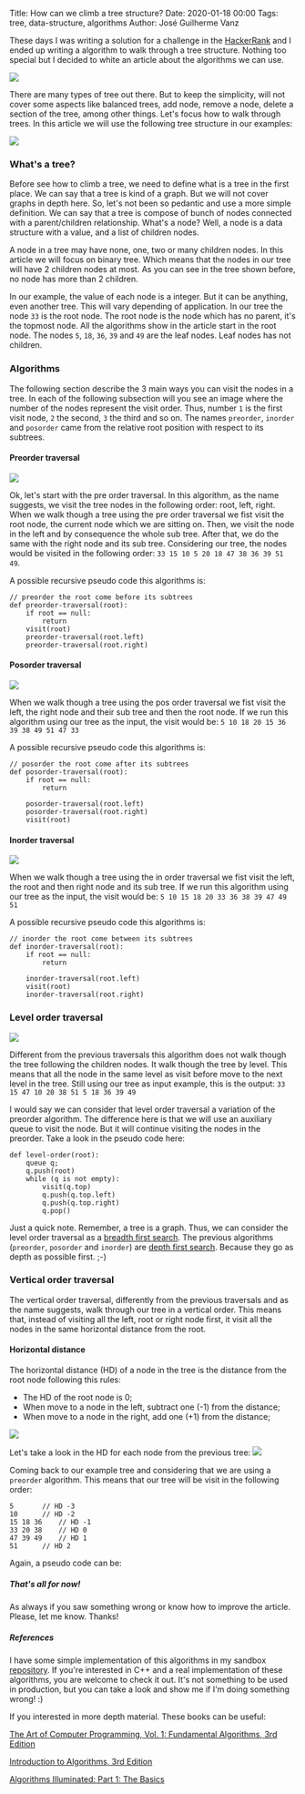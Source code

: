 Title: How can we climb a tree structure?
Date: 2020-01-18 00:00
Tags: tree, data-structure, algorithms
Author: José Guilherme Vanz

These days I was writing a solution for a challenge in the [HackerRank](https://www.hackerrank.com/) and I
ended up writing a algorithm to walk through a tree structure. Nothing too special
but I decided to white an article about the algorithms we can use.

![](https://media.giphy.com/media/PfSuiwg3WO9K8/giphy.gif)

There are many types of tree out there. But to keep the simplicity, will not 
cover some aspects like balanced trees, add node, remove a node, delete a 
section of the tree, among other things. Let's focus how to walk through trees. 
In this article we will use the following tree structure in our examples:

![]({filename}/images/tree.png)

### What's a tree?

Before see how to climb a tree, we need to define what is a tree in the first 
place.  We can say that a tree is kind of a graph. But we will not cover graphs 
in depth here. So, let's not been so pedantic and use a more simple definition. 
We can say that a tree is compose of bunch of nodes connected with a parent/children 
relationship. What's a node? Well, a node is a data structure with a value, and 
a list of children nodes.

A node in a tree may have none, one, two or many children nodes. In this article 
we will focus on binary tree. Which means that the nodes in our tree will have 
2 children nodes at most. As you can see in the tree shown before, no node has 
more than 2 children. 

In our example, the value of each node is a integer. But it can be anything, 
even another tree. This will vary depending of application. In our tree the node 
`33` is the root node. The root node is the node which has no parent, it's the 
topmost node. All the algorithms show in the article start in the root node. 
The nodes `5`, `18`, `36`, `39` and `49` are the leaf nodes.  Leaf nodes has not children. 


### Algorithms

The following section describe the 3 main ways you can visit the nodes in a tree. 
In each of the following subsection will you see an image where the number of the nodes represent the
visit order. Thus, number `1` is the first visit node, `2` the second, `3` the
third and so on. The names `preorder`, `inorder` and `posorder` came from the 
relative root position with respect to its subtrees.

#### Preorder traversal
![]({filename}/images/pre_order_tree.png)

Ok, let's start with the pre order traversal. In this algorithm, as the name
suggests, we visit the tree nodes in the following order: root, left, right. 
When we walk though a tree using the pre order traversal we fist visit the 
root node, the current node which we are sitting on. Then, we visit the node 
in the left and by consequence the whole sub tree. After that, we do the same 
with the right node and its sub tree. Considering our tree, the nodes would be 
visited in the following order: `33 15 10 5 20 18 47 38 36 39 51 49`.

A possible recursive pseudo code this algorithms is:

```
// preorder the root come before its subtrees
def preorder-traversal(root):
	if root == null:
		return
	visit(root)
	preorder-traversal(root.left)
	preorder-traversal(root.right)

```

#### Posorder traversal
![]({filename}/images/pos_order_tree.png)

When we walk though a tree using the pos order traversal we fist visit the
left, the right node and their sub tree and then the root node. If we run this 
algorithm using our tree as the input, the visit would be:
`5 10 18 20 15 36 39 38 49 51 47 33`

A possible recursive pseudo code this algorithms is:

```
// posorder the root come after its subtrees
def posorder-traversal(root):
	if root == null:
		return

	posorder-traversal(root.left)
	posorder-traversal(root.right)
	visit(root)

```

#### Inorder traversal
![]({filename}/images/in_order_tree.png)

When we walk though a tree using the in order traversal we fist visit the
left, the root and then right node and its sub tree. If we run this 
algorithm using our tree as the input, the visit would be:
`5 10 15 18 20 33 36 38 39 47 49 51`

A possible recursive pseudo code this algorithms is:

```
// inorder the root come between its subtrees
def inorder-traversal(root):
	if root == null:
		return

	inorder-traversal(root.left)
	visit(root)
	inorder-traversal(root.right)

```

### Level order traversal
![]({filename}/images/level_order_tree.png)

Different from the previous traversals this algorithm does not walk though the
tree following the children nodes. It walk though the tree by level. This means that
all the node in the same level as visit before move to the next level in the tree.
Still using our tree as input example, this is the output: `33 15 47 10 20 38 51 5 18 36 39 49`

I would say we can consider that level order traversal a variation of the preorder
algorithm. The difference here is that we will use an auxiliary queue to visit 
the node. But it will continue visiting the nodes in the preorder. Take a look
in the pseudo code here:

```
def level-order(root):
	queue q;
	q.push(root)
	while (q is not empty):
		visit(q.top)
		q.push(q.top.left)
		q.push(q.top.right)
		q.pop()
```

Just a quick note. Remember, a tree is a graph. Thus, we can consider the level 
order traversal as a [breadth first search](https://en.wikipedia.org/wiki/Breadth-first_search). 
The previous algorithms (`preorder`, `posorder` and `inorder`) are [depth first 
search](https://en.wikipedia.org/wiki/Depth-first_search). Because they go as 
depth as possible first. ;-)

### Vertical order traversal

The vertical order traversal, differently from the previous traversals and as 
the name suggests, walk through our tree in a vertical order. This means that, 
instead of visiting all the left, root or right node first, it visit all the nodes in 
the same horizontal distance from the root. 

#### Horizontal distance

The horizontal distance (HD) of a node in the tree is the distance from the root
node following this rules:

- The HD of the root node is 0;
- When move to a node in the left, subtract one (-1) from the distance;
- When move to a node in the right, add one (+1) from the distance;

![]({filename}/images/horizontal_distance_tree.png)

Let's take a look in the HD for each node from the previous tree:
![]({filename}/images/horizontal_distance_values_tree.png)

Coming back to our example tree and considering that we are using a 
`preorder` algorithm. This means that our tree will be visit in the following order:

```
5		// HD -3
10		// HD -2
15 18 36	// HD -1
33 20 38	// HD 0
47 39 49	// HD 1
51		// HD 2
```

Again, a pseudo code can be:


##### That's all for now!

As always if you saw something wrong or know how to improve the article. Please,
let me know. Thanks!

##### References

I have some simple implementation of this algorithms in my sandbox [repository](https://github.com/jvanz/algorithms).
If you're interested in C++ and a real implementation of these algorithms, 
you are welcome to check it out. It's not something to be used in production, 
but you can take a look and show me if I'm doing something wrong! :)

If you interested in more depth material. These books can be useful:

[The Art of Computer Programming, Vol. 1: Fundamental Algorithms, 3rd Edition](https://www.amazon.com/Art-Computer-Programming-Vol-Fundamental/dp/0201896834/ref=sr_1_5?keywords=knuth&qid=1580064084&sr=8-5)

[Introduction to Algorithms, 3rd Edition](https://www.amazon.com/Introduction-Algorithms-3rd-MIT-Press/dp/0262033844/ref=sr_1_1?crid=2GQPUFV6PCZJ5&keywords=algorithms+cormen&qid=1580065268&sprefix=algori%2Caps%2C332&sr=8-1)

[Algorithms Illuminated: Part 1: The Basics](https://www.amazon.com/Algorithms-Illuminated-Part-1-Basics/dp/0999282905/ref=sr_1_2?crid=21RDTL7FTNOI7&keywords=algorithms+illuminated&qid=1580065761&sprefix=algorithms+%2Caps%2C317&sr=8-2)
